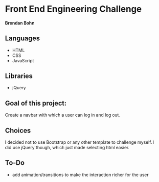 # Front End Engineering Challenge 
####  Brendan Bohn

## Languages
- HTML
- CSS
- JavaScript

## Libraries
- jQuery

## Goal of this project:
Create a navbar with which a user can log in and log out.

## Choices

I decided not to use Bootstrap or any other template to challenge myself. I did use jQuery though, which just made selecting html easier.

## To-Do
- add animation/transitions to make the interaction richer for the user